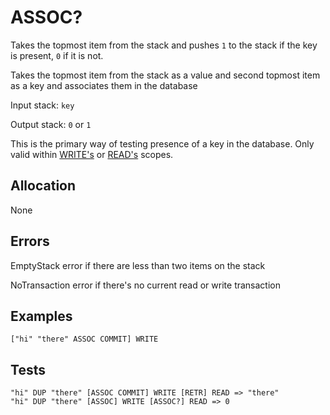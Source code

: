 # ASSOC?

Takes the topmost item from the stack and pushes `1` to the stack
if the key is present, `0` if it is not.

Takes the topmost item from the stack as a value and second
topmost item as a key and associates them in the database

Input stack: `key`

Output stack: `0` or `1`

This is the primary way of testing presence of a key in the database.
Only valid within [WRITE's](WRITE.md) or [READ's](READ.md) scopes.

## Allocation

None

## Errors

EmptyStack error if there are less than two items on the stack

NoTransaction error if there's no current read or write transaction

## Examples

```
["hi" "there" ASSOC COMMIT] WRITE
```

## Tests

```
"hi" DUP "there" [ASSOC COMMIT] WRITE [RETR] READ => "there"
"hi" DUP "there" [ASSOC] WRITE [ASSOC?] READ => 0
```
